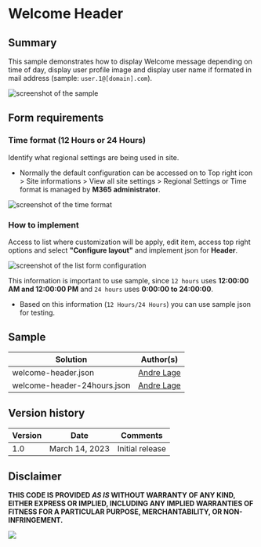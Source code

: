 # Welcome Header

## Summary
This sample demonstrates how to display Welcome message depending on time of day, display user profile image and display user name if formated in mail address (sample: `user.1@[domain].com`).

![screenshot of the sample](./assets/screenshot.png)

## Form requirements

### Time format (12 Hours or 24 Hours)

Identify what regional settings are being used in site.
- Normally the default configuration can be accessed on to Top right icon > Site informations > View all site settings > Regional Settings or Time format is managed by **M365 administrator**.

![screenshot of the time format](./assets/time-format.png)

### How to implement

Access to list where customization will be apply, edit item, access top right options and select **"Configure layout"** and implement json for **Header**.

![screenshot of the list form configuration](./assets/list-form-configuration.png)

This information is important to use sample, since `12 hours` uses **12:00:00 AM and 12:00:00 PM** and `24 hours` uses **0:00:00 to 24:00:00**.
- Based on this information (`12 Hours/24 Hours`) you can use sample json for testing.

## Sample

Solution|Author(s)
--------|---------
welcome-header.json | [Andre Lage](https://github.com/aaclage)
welcome-header-24hours.json | [Andre Lage](https://github.com/aaclage)

## Version history

Version |Date             |Comments
--------|-----------------|--------
1.0     |March 14, 2023 |Initial release

## Disclaimer
**THIS CODE IS PROVIDED *AS IS* WITHOUT WARRANTY OF ANY KIND, EITHER EXPRESS OR IMPLIED, INCLUDING ANY IMPLIED WARRANTIES OF FITNESS FOR A PARTICULAR PURPOSE, MERCHANTABILITY, OR NON-INFRINGEMENT.**

<img src="https://pnptelemetry.azurewebsites.net/list-formatting/form-samples/welcome-header" />